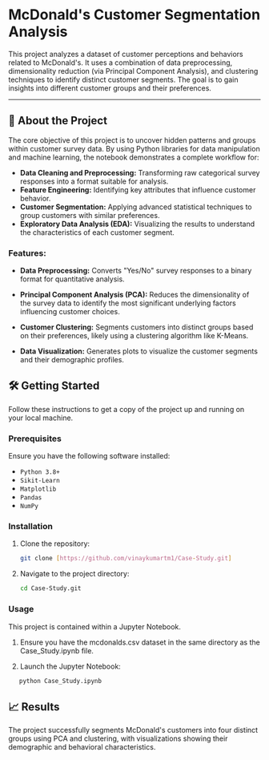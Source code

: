 # McDonald's Customer Segmentation Analysis

This project analyzes a dataset of customer perceptions and behaviors related to McDonald's. It uses a combination of data preprocessing, dimensionality reduction (via Principal Component Analysis), and clustering techniques to identify distinct customer segments. The goal is to gain insights into different customer groups and their preferences.

---

## 🚀 About the Project

The core objective of this project is to uncover hidden patterns and groups within customer survey data. By using Python libraries for data manipulation and machine learning, the notebook demonstrates a complete workflow for:

- **Data Cleaning and Preprocessing:** Transforming raw categorical survey responses into a format suitable for analysis.
- **Feature Engineering:** Identifying key attributes that influence customer behavior.
- **Customer Segmentation:** Applying advanced statistical techniques to group customers with similar preferences.
- **Exploratory Data Analysis (EDA):** Visualizing the results to understand the characteristics of each customer segment.

### Features:

- **Data Preprocessing:** Converts "Yes/No" survey responses to a binary format for quantitative analysis.

- **Principal Component Analysis (PCA):** Reduces the dimensionality of the survey data to identify the most significant underlying factors influencing customer choices.

- **Customer Clustering:** Segments customers into distinct groups based on their preferences, likely using a clustering algorithm like K-Means.

- **Data Visualization:** Generates plots to visualize the customer segments and their demographic profiles.

## 🛠️ Getting Started

Follow these instructions to get a copy of the project up and running on your local machine.

### Prerequisites

Ensure you have the following software installed:

* `Python 3.8+`
* `Sikit-Learn` 
* `Matplotlib`
* `Pandas`
* `NumPy`

### Installation

1.  Clone the repository:
    ```bash
    git clone [https://github.com/vinaykumartm1/Case-Study.git]
    ```
2.  Navigate to the project directory:
    ```bash
    cd Case-Study.git
    ```
### Usage

This project is contained within a Jupyter Notebook.

1) Ensure you have the mcdonalds.csv dataset in the same directory as the Case_Study.ipynb file.

2) Launch the Jupyter Notebook:

 ```bash
    python Case_Study.ipynb
  ```

## 📈 Results

The project successfully segments McDonald's customers into four distinct groups using PCA and clustering, with visualizations showing their demographic and behavioral characteristics.






